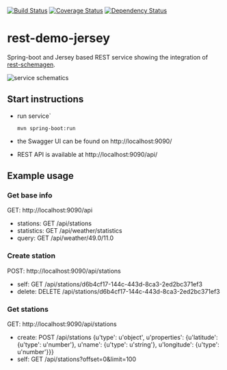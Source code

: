 [![Build Status](https://travis-ci.org/TNG/rest-demo-jersey.svg?branch=master)](https://travis-ci.org/TNG/rest-demo-jersey)
[![Coverage Status](https://coveralls.io/repos/github/TNG/rest-demo-jersey/badge.svg?branch=master)](https://coveralls.io/github/TNG/rest-demo-jersey?branch=master)
[![Dependency Status](https://www.versioneye.com/user/projects/578db6313e6a8b00457f8f82/badge.svg?style=flat-square)](https://www.versioneye.com/user/projects/578db6313e6a8b00457f8f82)

# rest-demo-jersey
Spring-boot and Jersey based REST service showing the integration of [rest-schemagen](http://github.com/Mercateo/rest-schemagen).

<img src="https://rawgit.com/TNG/rest-demo-jersey/master/doc/service.svg" alt="service schematics">

## Start instructions

 * run service`

   ``` mvn spring-boot:run ```
   
 * the Swagger UI can be found on http://localhost:9090/
 * REST API is available at http://localhost:9090/api/
    
## Example usage

### Get base info
GET: http://localhost:9090/api

* stations: GET /api/stations 
* statistics: GET /api/weather/statistics 
* query: GET /api/weather/49.0/11.0 

### Create station
POST: http://localhost:9090/api/stations

* self: GET /api/stations/d6b4cf17-144c-443d-8ca3-2ed2bc371ef3 
* delete: DELETE /api/stations/d6b4cf17-144c-443d-8ca3-2ed2bc371ef3

### Get stations
GET: http://localhost:9090/api/stations

* create: POST /api/stations {u'type': u'object', u'properties': {u'latitude': {u'type': u'number'}, u'name': {u'type': u'string'}, u'longitude': {u'type': u'number'}}}
* self: GET /api/stations?offset=0&limit=100 
